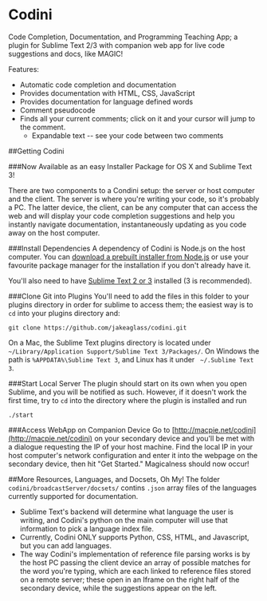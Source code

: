 Codini
======

Code Completion, Documentation, and Programming Teaching App; a plugin for Sublime Text 2/3 with companion web app for live code suggestions and docs, like MAGIC!

Features:
- Automatic code completion and documentation 
- Provides documentation with HTML, CSS, JavaScript
- Provides documentation for language defined words
- Comment pseudocode
- Finds all your current comments; click on it and your cursor will jump to the comment.
	- Expandable text -- see your code between two comments

##Getting Codini

###Now Available as an easy Installer Package for OS X and Sublime Text 3!

There are two components to a Condini setup: the server or host computer and the client. The server is where you're writing your code, so it's probably a PC. The latter device, the client, can be any computer that can access the web and will display your code completion suggestions and help you instantly navigate documentation, instantaneously updating as you code away on the host computer.

###Install Dependencies
A dependency of Codini is Node.js on the host computer. You can [download a prebuilt installer from Node.js](http://nodejs.org/download/) or use your favourite package manager for the installation if you don't already have it.

You'll also need to have [Sublime Text 2 or 3](http://www.sublimetext.com/) installed (3 is recommended). 

###Clone Git into Plugins
You'll need to add the files in this folder to your plugins directory in order for sublime to access them; the easiest way is to `cd` into your plugins directory and:

`git clone https://github.com/jakeaglass/codini.git`

On a Mac, the Sublime Text plugins directory is located under `~/Library/Application Support/Sublime Text 3/Packages/`. On Windows the path is `%APPDATA%\Sublime Text 3`, and Linux has it under ` ~/.Sublime Text 3`. 

###Start Local Server
The plugin should start on its own when you open Sublime, and you will be notified as such. However, if it doesn't work the first time, try to `cd` into the directory where the plugin is installed and run

`./start`

###Access WebApp on Companion Device
Go to [http://macpie.net/codini](http://macpie.net/codini) on your secondary device and you'll be met with a dialogue requesting the IP of your host machine. Find the local IP in your host computer's network configuration and enter it into the webpage on the secondary device, then hit "Get Started." Magicalness should now occur!

##More Resources, Languages, and Docsets, Oh My!
The folder `codini/broadcastServer/docsets/` contins `.json` array files of the languages currently supported for documentation.

- Sublime Text's backend will determine what language the user is writing, and Codini's python on the main computer will use that information to pick a language index file.
- Currently, Codini ONLY supports Python, CSS, HTML, and Javascript, but you can add languages.
- The way Codini's implementation of reference file parsing works is by the host PC passing the client device an array of possible matches for the word you're typing, which are each linked to reference files stored on a remote server; these open in an Iframe on the right half of the secondary device, while the suggestions appear on the left.
